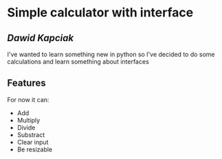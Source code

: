 # Simple calculator with interface
## _Dawid Kapciak_

I've wanted to learn something new in python so I've decided to do some calculations and learn
something about interfaces

## Features

For now it can:
- Add
- Multiply
- Divide
- Substract
- Clear input
- Be resizable

